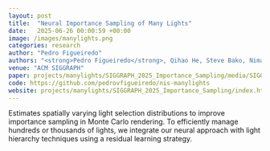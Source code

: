 ```yaml
---
layout: post
title:  "Neural Importance Sampling of Many Lights"
date:   2025-06-26 00:00:59 +00:00
image: /images/manylights.png
categories: research
author: "Pedro Figueiredo"
authors: "<strong>Pedro Figueiredo</strong>, Qihao He, Steve Bako, Nima Khademi Kalantari"
venue: "ACM SIGGRAPH"
paper: projects/manylights/SIGGRAPH_2025_Importance_Sampling/media/SIGGRAPH_2025_Importance_Sampling.pdf
code: https://github.com/pedrovfigueiredo/nis-manylights
website: projects/manylights/SIGGRAPH_2025_Importance_Sampling/index.html
---
```


Estimates spatially varying light selection distributions to improve importance sampling in Monte Carlo rendering. To efficiently manage hundreds or thousands of lights, we integrate our neural approach with light hierarchy techniques using a residual learning strategy.